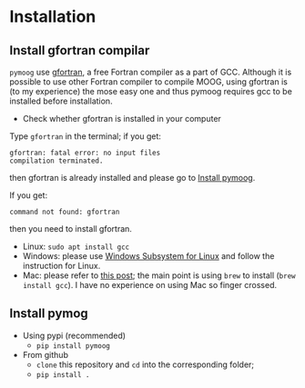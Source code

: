 # Installation

## Install gfortran compilar

`pymoog` use [gfortran](https://gcc.gnu.org/wiki/GFortran), a free Fortran compiler as a part of GCC.
Although it is possible to use other Fortran compiler to compile MOOG, using gfortran is (to my experience) the mose easy one and thus pymoog requires gcc to be installed before installation. 

- Check whether gfortran is installed in your computer

Type `gfortran` in the terminal; if you get:

```
gfortran: fatal error: no input files
compilation terminated.
```

then gfortran is already installed and please go to [Install pymoog](#install-pymoog). 

If you get:

```
command not found: gfortran
```

then you need to install gfortran.

- Linux: `sudo apt install gcc`
-  Windows: please use [Windows Subsystem for Linux](https://docs.microsoft.com/en-us/windows/wsl/) and follow the instruction for Linux.
- Mac: please refer to [this post](https://discussions.apple.com/thread/8336714); the main point is using `brew` to install (`brew install gcc`).
I have no experience on using Mac so finger crossed. 

## <a name="install-pymoog"></a>Install pymog

- Using pypi (recommended)
    - `pip install pymoog`
- From github
    - `clone` this repository and `cd` into the corresponding folder;
    - `pip install .`